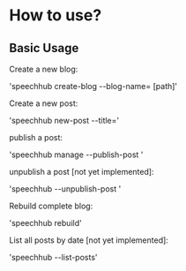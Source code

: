 How to use?
===========

Basic Usage
-----------

Create a new blog:

'speechhub create-blog --blog-name=<blogname> [path]'

Create a new post:

'speechhub new-post --title=<post-title>'

publish a post:

'speechhub manage --publish-post <post-path>'

unpublish a post [not yet implemented]:

'speechhub --unpublish-post <post-path>'

Rebuild complete blog:

'speechhub rebuild'

List all posts by date [not yet implemented]:

'speechhub --list-posts'


